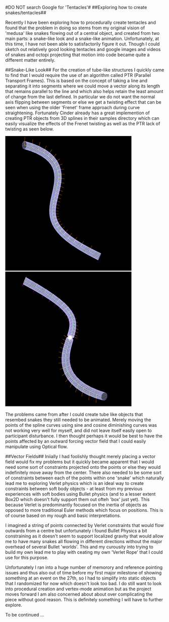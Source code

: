 #DO NOT search Google for 'Tentacles'#
##Exploring how to create snakes/tentacles##

Recently I have been exploring how to procedurally create tentacles and found that the problem in doing so stems from my original vision of 'medusa' like snakes flowing out of a central object, and created from two main parts: a snake-like look and a snake-like animation. Unfortunately, at this time, I have not been able to satisfactorily figure it out. Though I could sketch out relatively good looking tentacles and google images and videos of snakes and octopi projecting that motion into code became quite a different matter entirely.

##Snake-Like Look##
For the creation of tube-like structures I quickly came to find that I would require the use of an algorithm called PTR (Parallel Transport Frames). This is based on the concept of taking a line and separating it into segments where we could move a vector along its length that remains parallel to the line and which also helps retain the least amount of change from the last defined. In particular we do not want the normal axis flipping between segments or else we get a twisting effect that can be seen when using the older 'Frenet' frame approach during curve straightening. Fortunately Cinder already has a great implemention of creating PTR objects from 3D splines in their samples directory which can easily visualize the effects of the Frenet twisting as well as the PTR lack of twisting as seen below.

![Image of PTR created 3D Tube](../project_images/PTR_1.jpg?raw=true "Image of PTR created 3D Tube")
&nbsp;
![Image of Frenet created 3D Tube](../project_images/PTR_2.jpg?raw=true "Image of Frenet created 3D Tube")

The problems came from after I could create tube like objects that resembed snakes they still needed to be animated. Merely moving the points of the spline curves using sine and cosine diminishing curves was not working very well for myself, and did not leave itself easily open to participant disturbance. I then thought perhaps it would be best to have the points affected by an outward forcing vector field that I could easily manipulate using Optical flow.

##Vector Fields##
Iniially I had foolishly thought merely placing a vector field would fix my problems but it quickly became apparent that I would need some sort of constraints projected onto the points or else they would indefinitely move away from the center. There also needed to be some sort of constraints between each of the points within one 'snake' which naturally lead me to exploring Verlet physics which is an ideal way to create constraints between soft body objects - at least from my previous experiences with soft bodies using Bullet physics (and to a lesser extent Box2D which doesn't fully support them out ofteh 'box' just yet). This because Verlet is predominantly focused on the inertia of objects as opposed to more traditional Euler methods which focus on positions. This is of course based on my rough and basic interpretations.

I imagined a string of points connected by Verlet constraints that would flow outwards from a centre but unfortunately i found Bullet Physics a bit constraining as it doesn't seem to support localized gravity that would allow me to have many snakes all flowing in different directions without the major overhead of several Bullet 'worlds'. This and my curousity into trying to build my own lead me to play with ceating my own 'Verlet Rope' that I could use for this purpose. 

Unfortunately I ran into a huge number of memorory and reference pointing issues and thus also out of time before my first major milestone of showing something at an event on the 27th, so I had to simplify into static objects that I randomized for now which doesn't look too bad. I do still want to look into procedural creation and vertex-mode animation but as the project moves forward I am also concerned about about over complicating the piece without good reason. This is definitely something I will have to further explore. 

To be continued ...
